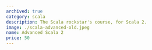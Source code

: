 ```yaml
---
archived: true
category: scala
description: The Scala rockstar's course, for Scala 2.
image: ./scala-advanced-old.jpeg
name: Advanced Scala 2
price: 50
---
```

